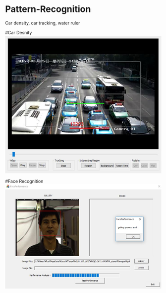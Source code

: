 # Pattern-Recognition
Car density, car tracking, water ruler

#Car Desnity
<img src="car_density.JPG"/>

#Face Recognition
<img src="Face Recognition.JPG"/>

